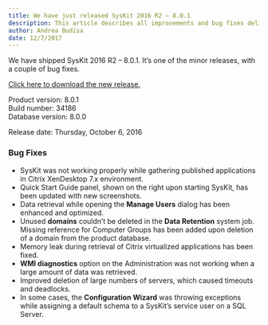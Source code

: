 ```yaml
---
title: We have just released SysKit 2016 R2 – 8.0.1
description: This article describes all improvements and bug fixes delivered in SysKit 2016 R2 – 8.0.1.
author: Andrea Budisa
date: 12/7/2017
---
```


We have shipped SysKit 2016 R2 – 8.0.1. It’s one of the minor releases, with a couple of bug fixes.

[Click here to download the new release.](https://www.syskit.com/products/monitor/download)

Product version: 8.0.1  
Build number: 34186  
Database version: 8.0.0

Release date: Thursday, October 6, 2016

### Bug Fixes

+ SysKit was not working properly while gathering published applications in Citrix XenDesktop 7.x environment.
+ Quick Start Guide panel, shown on the right upon starting SysKit, has been updated with new screenshots.
+ Data retrieval while opening the __Manage Users__ dialog has been enhanced and optimized.
+ Unused __domains__ couldn’t be deleted in the __Data Retention__ system job. Missing reference for Computer Groups has been added upon deletion of a domain from the product database.
+ Memory leak during retrieval of Citrix virtualized applications has been fixed.
+ __WMI diagnostics__ option on the Administration was not working when a large amount of data was retrieved.
+ Improved deletion of large numbers of servers, which caused timeouts and deadlocks.
+ In some cases, the __Configuration Wizard__ was throwing exceptions while assigning a default schema to a SysKit’s service user on a SQL Server.